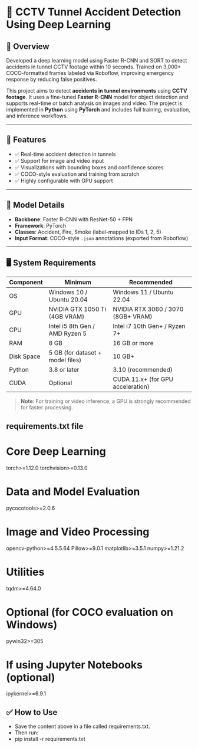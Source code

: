 # 🚨 CCTV Tunnel Accident Detection Using Deep Learning
## 📌 Overview
Developed a deep learning model using Faster R-CNN and SORT to detect accidents in tunnel CCTV footage within 10 seconds. Trained on 3,000+ COCO-formatted frames labeled via Roboflow, improving emergency response by reducing false positives.

This project aims to detect **accidents in tunnel environments** using **CCTV footage**. It uses a fine-tuned **Faster R-CNN** model for object detection and supports real-time or batch analysis on images and video. The project is implemented in **Python** using **PyTorch** and includes full training, evaluation, and inference workflows.

---

## 🚀 Features

- ✅ Real-time accident detection in tunnels
- ✅ Support for image and video input
- ✅ Visualizations with bounding boxes and confidence scores
- ✅ COCO-style evaluation and training from scratch
- ✅ Highly configurable with GPU support

---

## 🧠 Model Details

- **Backbone**: Faster R-CNN with ResNet-50 + FPN
- **Framework**: PyTorch
- **Classes**: Accident, Fire, Smoke (label-mapped to IDs 1, 2, 5)
- **Input Format**: COCO-style `.json` annotations (exported from Roboflow)

---

## 🖥 System Requirements

| Component       | Minimum                            | Recommended                          |
|----------------|-------------------------------------|--------------------------------------|
| OS             | Windows 10 / Ubuntu 20.04           | Windows 11 / Ubuntu 22.04            |
| GPU            | NVIDIA GTX 1050 Ti (4GB VRAM)       | NVIDIA RTX 3060 / 3070 (8GB+ VRAM)   |
| CPU            | Intel i5 8th Gen / AMD Ryzen 5      | Intel i7 10th Gen+ / Ryzen 7+        |
| RAM            | 8 GB                                | 16 GB or more                        |
| Disk Space     | 5 GB (for dataset + model files)    | 10 GB+                               |
| Python         | 3.8 or later                        | 3.10 (recommended)                   |
| CUDA           | Optional                            | CUDA 11.x+ (for GPU acceleration)    |

> **Note**: For training or video inference, a GPU is strongly recommended for faster processing.



## requirements.txt file
# Core Deep Learning
torch>=1.12.0
torchvision>=0.13.0

# Data and Model Evaluation
pycocotools>=2.0.6

# Image and Video Processing
opencv-python>=4.5.5.64
Pillow>=9.0.1
matplotlib>=3.5.1
numpy>=1.21.2

# Utilities
tqdm>=4.64.0

# Optional (for COCO evaluation on Windows)
pywin32>=305

# If using Jupyter Notebooks (optional)
ipykernel>=6.9.1

## ✅ How to Use
- Save the content above in a file called requirements.txt.
- Then run:
- pip install -r requirements.txt
